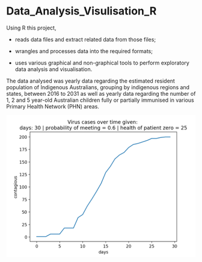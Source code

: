 # Data_Analysis_Visulisation_R

Using R this project,

- reads data files and extract related data from those files;

- wrangles and processes data into the required formats;

- uses various graphical and non-graphical tools to perform exploratory data analysis and visualisation.

The data analysed was yearly data regarding the estimated resident population of Indigenous Australians, grouping by indigenous regions and states, between 2016 to 2031 as well as yearly data regarding the number of 1, 2 and 5 year-old Australian children fully or partially immunised in various Primary Health Network (PHN) areas.

![alt text](https://github.com/aber0016/Covid19_Case_Tracking/blob/main/scenario_A.png?raw=true)
